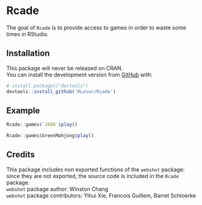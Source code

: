 # Rcade

The goal of `Rcade` is to provide access to games in order to waste some times in RStudio.

## Installation

This package will never be released on CRAN.  
You can install the development version from [GitHub](https://github.com/) with:

``` r
# install.packages("devtools")
devtools::install_github('RLesur/Rcade')
```

## Example

``` r
Rcade::games$`2048`$play()
```

``` r
Rcade::games$GreenMahjong$play()
```

## Credits

This package includes non exported functions of the `webshot` package: since they are not exported, the source code is included in the `Rcade` package.  
`webshot` package author: Winston Chang  
`webshot` package contributors: Yihui Xie, Francois Guillem, Barret Schloerke

